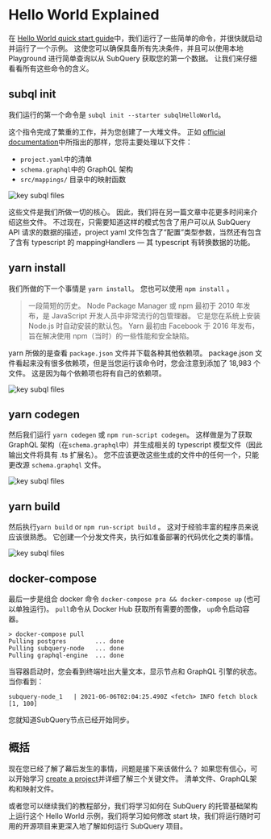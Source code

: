 # Hello World Explained

在 [Hello World quick start guide](helloworld-localhost.md)中，我们运行了一些简单的命令，并很快就启动并运行了一个示例。 这使您可以确保具备所有先决条件，并且可以使用本地 Playground 进行简单查询以从 SubQuery 获取您的第一个数据。 让我们来仔细看看所有这些命令的含义。

## subql init

我们运行的第一个命令是 `subql init --starter subqlHelloWorld`。

这个指令完成了繁重的工作，并为您创建了一大堆文件。 正如 [official documentation](quickstart.md#configure-and-build-the-starter-project)中所指出的那样，您将主要处理以下文件：

- `project.yaml`中的清单
- `schema.graphql`中的 GraphQL 架构
- `src/mappings/` 目录中的映射函数

![key subql files](/assets/img/main_subql_files.png)

这些文件是我们所做一切的核心。 因此，我们将在另一篇文章中花更多时间来介绍这些文件。 不过现在，只需要知道这样的模式包含了用户可以从 SubQuery API 请求的数据的描述，project yaml 文件包含了“配置”类型参数，当然还有包含了含有 typescript 的 mappingHandlers — 其 typescript 有转换数据的功能。

## yarn install

我们所做的下一个事情是 `yarn install`。 您也可以使用 `npm install` 。

> 一段简短的历史。 Node Package Manager 或 npm 最初于 2010 年发布，是 JavaScript 开发人员中非常流行的包管理器。 它是您在系统上安装 Node.js 时自动安装的默认包。 Yarn 最初由 Facebook 于 2016 年发布，旨在解决使用 npm（当时）的一些性能和安全缺陷。

yarn 所做的是查看 `package.json` 文件并下载各种其他依赖项。 package.json 文件看起来没有很多依赖项，但是当您运行该命令时，您会注意到添加了 18,983 个文件。 这是因为每个依赖项也将有自己的依赖项。

![key subql files](/assets/img/dependencies.png)

## yarn codegen

然后我们运行 `yarn codegen` 或 `npm run-script codegen`。 这样做是为了获取 GraphQL 架构（在`schema.graphql`中）并生成相关的 typescript 模型文件（因此输出文件将具有 .ts 扩展名）。 您不应该更改这些生成的文件中的任何一个，只能更改源 `schema.graphql` 文件。

![key subql files](/assets/img/typescript.png)

## yarn build

然后执行`yarn build` or `npm run-script build` 。 这对于经验丰富的程序员来说应该很熟悉。 它创建一个分发文件夹，执行如准备部署的代码优化之类的事情。

![key subql files](/assets/img/distribution_folder.png)

## docker-compose

最后一步是组合 docker 命令 `docker-compose pra && docker-compose up` (也可以单独运行)。 `pull`命令从 Docker Hub 获取所有需要的图像， `up`命令启动容器。

```shell
> docker-compose pull
Pulling postgres        ... done
Pulling subquery-node   ... done
Pulling graphql-engine  ... done
```

当容器启动时，您会看到终端吐出大量文本，显示节点和 GraphQL 引擎的状态。 当你看到：

```
subquery-node_1   | 2021-06-06T02:04:25.490Z <fetch> INFO fetch block [1, 100]
```

您就知道SubQuery节点已经开始同步。

## 概括

现在您已经了解了幕后发生的事情，问题是接下来该做什么？ 如果您有信心，可以开始学习 [create a project](../create/introduction.md)并详细了解三个关键文件。 清单文件、GraphQL架构和映射文件。

或者您可以继续我们的教程部分，我们将学习如何在 SubQuery 的托管基础架构上运行这个 Hello World 示例，我们将学习如何修改 start 块，我们将运行随时可用的开源项目来更深入地了解如何运行 SubQuery 项目。
